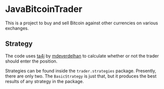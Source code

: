 # JavaBitcoinTrader

This is a project to buy and sell Bitcoin against other currencies on various exchanges.

## Strategy

The code uses [ta4j] by [mdeverdelhan] to calculate whether or not the trader should enter the position.

Strategies can be found inside the ```trader.strategies``` package. Presently, there are only two. The ```BasicStrategy``` is just that, but it produces the best results of any strategy in the package.

[ta4j]: <https://github.com/mdeverdelhan/ta4j>
[mdeverdelhan]: <https://github.com/mdeverdelhan>